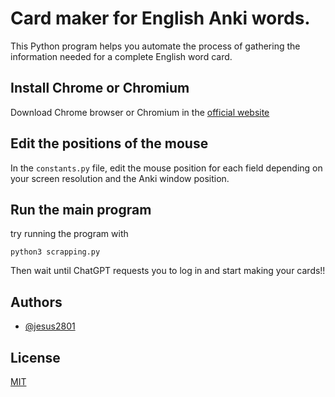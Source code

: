# Card maker for English Anki words.

This Python program helps you automate the process of gathering the information needed for a complete English word card. 

## Install Chrome or Chromium

Download Chrome browser or Chromium in the [official website](https://www.chromium.org/chromium-projects/)

## Edit the positions of the mouse

In the `constants.py` file, edit the mouse position for each field depending on your screen resolution and the Anki window position.

## Run the main program

try running the program with
```
python3 scrapping.py
```

Then wait until ChatGPT requests you to log in and start making your cards!!

## Authors

- [@jesus2801](https://github.com/jesus2801)

## License

[MIT](https://choosealicense.com/licenses/mit/)
